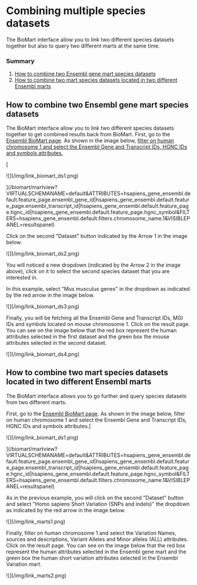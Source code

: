 # Combining multiple species datasets

The BioMart interface allow you to link two different species datasets together but also to query two different marts at the same time.

### Summary

1.  [How to combine two Ensembl gene mart species datasets](#linkdatasets)
2.  [How to combine two mart species datasets located in two different Ensembl marts](#linkmarts)

<a name="linkdatasets"></a>

## How to combine two Ensembl gene mart species datasets

The BioMart interface allow you to link two different species datasets together to get combined results back from BioMart. First, go to the [Ensembl BioMart page](/biomart/martview). As shown in the image below, [filter on human chromosome 1 and select the Ensembl Gene and Transcript IDs, HGNC IDs and symbols attributes.](/biomart/martview?VIRTUALSCHEMANAME=default&ATTRIBUTES=hsapiens_gene_ensembl.default.feature_page.ensembl_gene_id|hsapiens_gene_ensembl.default.feature_page.ensembl_transcript_id|hsapiens_gene_ensembl.default.feature_page.hgnc_id|hsapiens_gene_ensembl.default.feature_page.hgnc_symbol&FILTERS=hsapiens_gene_ensembl.default.filters.chromosome_name.1&VISIBLEPANEL=resultspanel)

[

<div class="image-wrap" style="">![](/img/link_biomart_ds1.png)</div>

](/biomart/martview?VIRTUALSCHEMANAME=default&ATTRIBUTES=hsapiens_gene_ensembl.default.feature_page.ensembl_gene_id|hsapiens_gene_ensembl.default.feature_page.ensembl_transcript_id|hsapiens_gene_ensembl.default.feature_page.hgnc_id|hsapiens_gene_ensembl.default.feature_page.hgnc_symbol&FILTERS=hsapiens_gene_ensembl.default.filters.chromosome_name.1&VISIBLEPANEL=resultspanel)

Click on the second "Dataset" button indicated by the Arrow 1 in the image below.

<div class="image-wrap" style="">![](/img/link_biomart_ds2.png)</div>

You will noticed a new dropdown (indicated by the Arrow 2 in the image above), click on it to select the second species dataset that you are interested in.

In this example, select "Mus musculus genes" in the dropdown as indicated by the red arrow in the image below.

<div class="image-wrap" style="">![](/img/link_biomart_ds3.png)</div>

Finally, you will be fetching all the Ensembl Gene and Transcript IDs, MGI IDs and symbols located on mouse chromosome 1\. Click on the result page. You can see on the image below that the red box represent the human attributes selected in the first dataset and the green box the mouse attributes selected in the second dataset.

<div class="image-wrap" style="">![](/img/link_biomart_ds4.png)</div>

<a name="linkmarts"></a>

## How to combine two mart species datasets located in two different Ensembl marts

The BioMart interface allows you to go further and query species datasets from two different marts.

First, go to the [Ensembl BioMart page](/biomart/martview). As shown in the image below, filter on human chromosome 1 and select the Ensembl Gene and Transcript IDs, HGNC IDs and symbols attributes.[

<div class="image-wrap" style="">![](/img/link_biomart_ds1.png)</div>

](/biomart/martview?VIRTUALSCHEMANAME=default&ATTRIBUTES=hsapiens_gene_ensembl.default.feature_page.ensembl_gene_id|hsapiens_gene_ensembl.default.feature_page.ensembl_transcript_id|hsapiens_gene_ensembl.default.feature_page.hgnc_id|hsapiens_gene_ensembl.default.feature_page.hgnc_symbol&FILTERS=hsapiens_gene_ensembl.default.filters.chromosome_name.1&VISIBLEPANEL=resultspanel)

As in the previous example, you will click on the second "Dataset" button and select "Homo sapiens Short Variation (SNPs and indels)" the dropdown as indicated by the red arrow in the image below.

<div class="image-wrap" style="">![](/img/link_marts1.png)</div>

Finally, filter on human chromosome 1 and select the Variation Names, sources and descriptions, Variant Alleles and Minor alleles (ALL) attributes. Click on the result page. You can see on the image below that the red box represent the human attributes selected in the Ensembl gene mart and the green box the human short variation attributes selected in the Ensembl Variation mart.

<div class="image-wrap" style="">![](/img/link_marts2.png)</div>
